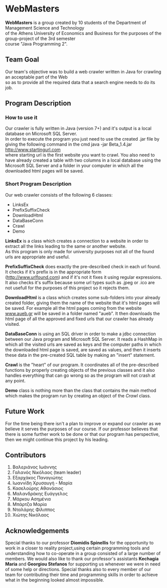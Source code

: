 # WebMasters

**WebMasters** is a group created by 10 students of the Department of Management Science and Technology  
of the Athens University of Economics and Business for the purposes of the group-project of the 3rd semester  
course "Java Programming 2".

## Team Goal

Our team's objective was to build a web crawler written in Java for crawling an acceptable part of the Web  
so as to provide all the required data that a search engine needs to do its job.

## Program Description

### How to use it

Our crawler is fully written in Java (version 7+) and it's output is a local database on Microsoft SQL Server.  
In order to execute the program you just need to use the created .jar file by giving the following command in the cmd
java -jar Beta_1.4.jar http://www.startingurl.com  
where starting url is the first website you want to crawl. You also need to have already created a table with two columns in a local database using the Microsoft SQL Server and a folder in your computer in which all the downloaded html pages will be saved.

### Short Program Description

Our web crawler consists of the following 6 classes:
* LinksEx
* PrefixSuffixCheck
* DownloadHtml
* DataBaseConn
* Crawl
* Demo

**LinksEx** is a class which creates a connection to a website in order to extract all the links leading to the same or another website.  
As this program is only made for university purposes not all of the found urls are appropriate and useful.

**PrefixSuffixCheck** does exactly the pre-described check in each url found. It checks if it's prefix is in the appropriate form  
(http://www.urlfound.com) and if it's not it fixes it using regular expressions. It also checks it's suffix because some url types such as .jpeg or .ico are not usefull for the purposes of this project so it rejects them.

**DownloadHtml** is a class which creates some sub-folders into your already created folder, giving them the name of the website that it's html pages will be saved. For example all the html pages coming from the website www.aueb.gr will be saved in a folder named "aueb". It then downloads the html page of all the approved and fixed urls that our crawler has already visited.

**DataBaseConn** is using an SQL driver in order to make a jdbc connection between our Java program and Microsoft SQL Server. It reads a HashMap in which all the visited urls are saved as keys and the computer paths in which the downloaded html page is saved, are saved as values, and then it inserts these data in the pre-created SQL table by making an "insert" statement.

**Crawl** is the "heart" of our program. It coordinates all of the pre-described functions by properly creating objects of the previous classes and it also handles everything that can go wrong so as the program will not crash at any point. 

**Demo** class is nothing more than the class that contains the main method which makes the program run by creating an object of the _Crawl_ class.

## Future Work

For the time being there isn't a plan to improve or expand our crawler as we believe it serves the purposes of our course. If our professor believes that there is some further work to be done or that our program has perspective, then we might continue this project by his leading.

## Contributors

1. Βαλεριάνος Ιωάννης
2. Γαλανός Νικόλαος (team leader)
3. Εξαρχάκος Παναγιώτης
4. Ιωαννίδη Χρυσαυγή - Μαρία
5. Κασελούρης Αθανάσιος
6. Μαλανδράκης Ευάγγελος
7. Μάρκου Ασημένια
8. Μπάρτζα Μαρία
9. Νταλάρης Φίλιππος
10. Χιώτης Νικόλαος

## Acknowledgements

Special thanks to our professor **Diomidis Spinellis** for the opportunity to work in a closer to reality project,using certain programming tools and understanding how to co-operate in a group consisted of a large number of members. We would also like to thank our professor's assistants **Kechagia Maria** and **Georgiou Stefanos** for supporting us whenever we were in need of some help or directions.
Special thanks also to every member of our team for contributing their time and programming skills in order to achieve what in the beginning looked almost impossible.

